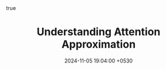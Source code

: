 ---
title: Understanding Attention Approximation
date: 2024-11-05 19:04:00 +0530
categories: [Optimization, Attention]
tags: [ML, GPU]
math: true
pin: false
image:
  path: https://www.shutterstock.com/image-photo/estimate-approximate-symbol-businessman-turns-600nw-2187747311.jpg
  alt: Understanding Attention Approximation
---